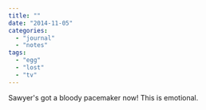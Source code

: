 ```yaml
---
title: ""
date: "2014-11-05"
categories: 
  - "journal"
  - "notes"
tags: 
  - "egg"
  - "lost"
  - "tv"
---
```


Sawyer's got a bloody pacemaker now! This is emotional.
